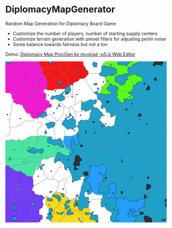 # DiplomacyMapGenerator

Random Map Generation for Diplomacy Board Game

* Customize the number of players, number of starting supply centers
* Customize terrain generation with preset filters for adjusting perlin noise
* Some balance towards fairness but not a ton

Demo: [Diplomacy Map ProcGen by mcoirad -p5.js Web Editor](https://editor.p5js.org/mcoirad/full/om-x0gXQF)


![Randomly Generated Map for Diplomacy Board Game](./example.png)

